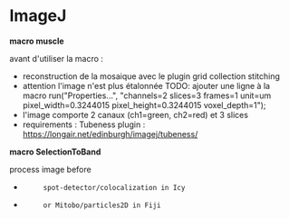 # ImageJ

<b>macro muscle</b>

avant d'utiliser la macro :
* reconstruction de la mosaique avec le plugin grid collection stitching
* attention l'image n'est plus étalonnée TODO: ajouter une ligne à la macro
run("Properties...", "channels=2 slices=3 frames=1 unit=um pixel_width=0.3244015 pixel_height=0.3244015 voxel_depth=1");
* l'image comporte 2 canaux  (ch1=green, ch2=red) et 3 slices
* requirements : Tubeness plugin : https://longair.net/edinburgh/imagej/tubeness/


<b>macro SelectionToBand</b>

 process image before 
 * 			spot-detector/colocalization in Icy
 * 			or Mitobo/particles2D in Fiji
